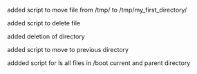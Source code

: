 added script to move file from /tmp/ to /tmp/my_first_directory/

added script to delete file

added deletion of directory

added script to move to previous directory


addded script for ls all files in /boot current and parent directory
